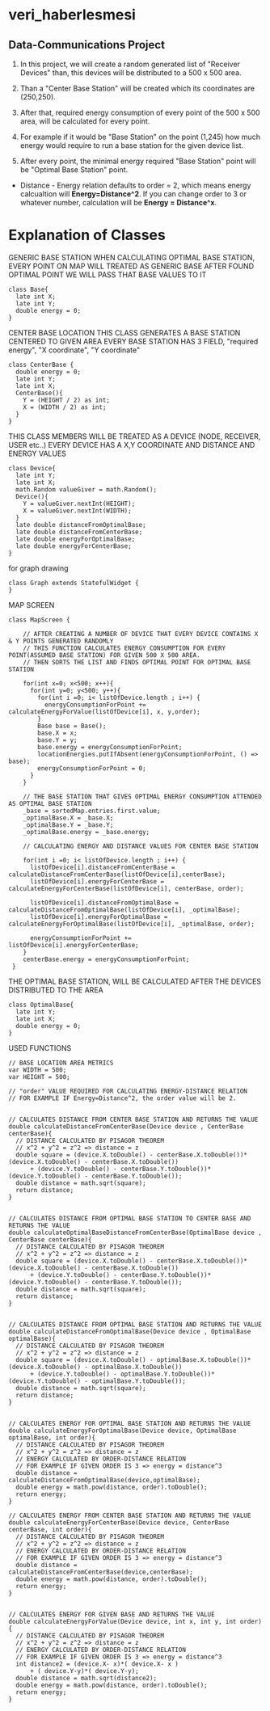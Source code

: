 # veri_haberlesmesi

## Data-Communications Project

1)  In this project, we will create a random generated  list of "Receiver Devices"  than, this devices will be distributed to a 500 x 500 area.

2) Than a "Center Base Station" will be created which its coordinates are (250,250).

3) After that, required energy consumption of every point of the 500 x 500 area, will be calculated for every point. 

4) For example if it would be "Base Station" on the point (1,245) how much energy would require to run a base station for the given device list.

5) After every point, the minimal energy required "Base Station" point will be "Optimal Base Station" point.

* Distance - Energy relation defaults to order = 2, which means energy calcualtion will **Energy=Distance^2**.
If you can change order to 3 or whatever number, calculation will be **Energy = Distance^x**.

# Explanation of Classes

GENERIC BASE STATION
WHEN CALCULATING OPTIMAL BASE STATION, EVERY POINT ON MAP WILL TREATED AS GENERIC BASE
AFTER FOUND OPTIMAL POINT WE WILL PASS THAT BASE VALUES TO IT

```
class Base{
  late int X;
  late int Y;
  double energy = 0;
}
```


CENTER BASE LOCATION
THIS CLASS GENERATES A BASE STATION CENTERED TO GIVEN AREA
EVERY BASE STATION HAS 3 FIELD, "required energy",  "X coordinate", "Y coordinate"

```
class CenterBase {
  double energy = 0;
  late int Y;
  late int X;
  CenterBase(){
    Y = (HEIGHT / 2) as int;
    X = (WIDTH / 2) as int;
  }
}
```

THIS CLASS MEMBERS WILL BE TREATED AS A DEVICE (NODE, RECEIVER, USER etc..)
EVERY DEVICE HAS A X,Y COORDINATE AND DISTANCE AND ENERGY VALUES
```
class Device{
  late int Y;
  late int X;
  math.Random valueGiver = math.Random();
  Device(){
    Y = valueGiver.nextInt(HEIGHT);
    X = valueGiver.nextInt(WIDTH);
  }
  late double distanceFromOptimalBase;
  late double distanceFromCenterBase;
  late double energyForOptimalBase;
  late double energyForCenterBase;
}
```

for graph drawing
```
class Graph extends StatefulWidget {
}
```

MAP SCREEN
```
class MapScreen {

	// AFTER CREATING A NUMBER OF DEVICE THAT EVERY DEVICE CONTAINS X & Y POINTS GENERATED RANDOMLY
    // THIS FUNCTION CALCULATES ENERGY CONSUMPTION FOR EVERY POINT(ASSUMED BASE STATION) FOR GIVEN 500 X 500 AREA.
    // THEN SORTS THE LIST AND FINDS OPTIMAL POINT FOR OPTIMAL BASE STATION

    for(int x=0; x<500; x++){
      for(int y=0; y<500; y++){
        for(int i =0; i< listOfDevice.length ; i++) {
          energyConsumptionForPoint += calculateEnergyForValue(listOfDevice[i], x, y,order);
        }
        Base base = Base();
        base.X = x;
        base.Y = y;
        base.energy = energyConsumptionForPoint;
        locationEnergies.putIfAbsent(energyConsumptionForPoint, () => base);
        energyConsumptionForPoint = 0;
      }
    }

    // THE BASE STATION THAT GIVES OPTIMAL ENERGY CONSUMPTION ATTENDED  AS OPTIMAL BASE STATION
    _base = sortedMap.entries.first.value;
    _optimalBase.X = _base.X;
    _optimalBase.Y = _base.Y;
    _optimalBase.energy = _base.energy;

    // CALCULATING ENERGY AND DISTANCE VALUES FOR CENTER BASE STATION
    
    for(int i =0; i< listOfDevice.length ; i++) {
      listOfDevice[i].distanceFromCenterBase = calculateDistanceFromCenterBase(listOfDevice[i],centerBase);
      listOfDevice[i].energyForCenterBase = calculateEnergyForCenterBase(listOfDevice[i], centerBase, order);

      listOfDevice[i].distanceFromOptimalBase = calculateDistanceFromOptimalBase(listOfDevice[i], _optimalBase);
      listOfDevice[i].energyForOptimalBase = calculateEnergyForOptimalBase(listOfDevice[i], _optimalBase, order);

      energyConsumptionForPoint += listOfDevice[i].energyForCenterBase;
    }
    centerBase.energy = energyConsumptionForPoint;
 }
```

THE OPTIMAL BASE STATION, WILL BE CALCULATED AFTER THE DEVICES DISTRIBUTED TO THE AREA
```
class OptimalBase{
  late int Y;
  late int X;
  double energy = 0;
}
```

USED FUNCTIONS

```
// BASE LOCATION AREA METRICS
var WIDTH = 500;
var HEIGHT = 500;

// "order" VALUE REQUIRED FOR CALCULATING ENERGY-DISTANCE RELATION
// FOR EXAMPLE IF Energy=Distance^2, the order value will be 2.


// CALCULATES DISTANCE FROM CENTER BASE STATION AND RETURNS THE VALUE
double calculateDistanceFromCenterBase(Device device , CenterBase centerBase){
  // DISTANCE CALCULATED BY PISAGOR THEOREM
  // x^2 + y^2 = z^2 => distance = z
  double square = (device.X.toDouble() - centerBase.X.toDouble())*(device.X.toDouble() - centerBase.X.toDouble())
      + (device.Y.toDouble() - centerBase.Y.toDouble())*(device.Y.toDouble() - centerBase.Y.toDouble());
  double distance = math.sqrt(square);
  return distance;
}


// CALCULATES DISTANCE FROM OPTIMAL BASE STATION TO CENTER BASE AND RETURNS THE VALUE
double calculateOptimalBaseDistanceFromCenterBase(OptimalBase device , CenterBase centerBase){
  // DISTANCE CALCULATED BY PISAGOR THEOREM
  // x^2 + y^2 = z^2 => distance = z
  double square = (device.X.toDouble() - centerBase.X.toDouble())*(device.X.toDouble() - centerBase.X.toDouble())
      + (device.Y.toDouble() - centerBase.Y.toDouble())*(device.Y.toDouble() - centerBase.Y.toDouble());
  double distance = math.sqrt(square);
  return distance;
}


// CALCULATES DISTANCE FROM OPTIMAL BASE STATION AND RETURNS THE VALUE
double calculateDistanceFromOptimalBase(Device device , OptimalBase optimalBase){
  // DISTANCE CALCULATED BY PISAGOR THEOREM
  // x^2 + y^2 = z^2 => distance = z
  double square = (device.X.toDouble() - optimalBase.X.toDouble())*(device.X.toDouble() - optimalBase.X.toDouble())
      + (device.Y.toDouble() - optimalBase.Y.toDouble())*(device.Y.toDouble() - optimalBase.Y.toDouble());
  double distance = math.sqrt(square);
  return distance;
}


// CALCULATES ENERGY FOR OPTIMAL BASE STATION AND RETURNS THE VALUE
double calculateEnergyForOptimalBase(Device device, OptimalBase optimalBase, int order){
  // DISTANCE CALCULATED BY PISAGOR THEOREM
  // x^2 + y^2 = z^2 => distance = z
  // ENERGY CALCULATED BY ORDER-DISTANCE RELATION
  // FOR EXAMPLE IF GIVEN ORDER IS 3 => energy = distance^3
  double distance = calculateDistanceFromOptimalBase(device,optimalBase);
  double energy = math.pow(distance, order).toDouble();
  return energy;
}

// CALCULATES ENERGY FROM CENTER BASE STATION AND RETURNS THE VALUE
double calculateEnergyForCenterBase(Device device, CenterBase centerBase, int order){
  // DISTANCE CALCULATED BY PISAGOR THEOREM
  // x^2 + y^2 = z^2 => distance = z
  // ENERGY CALCULATED BY ORDER-DISTANCE RELATION
  // FOR EXAMPLE IF GIVEN ORDER IS 3 => energy = distance^3
  double distance = calculateDistanceFromCenterBase(device,centerBase);
  double energy = math.pow(distance, order).toDouble();
  return energy;
}


// CALCULATES ENERGY FOR GIVEN BASE AND RETURNS THE VALUE
double calculateEnergyForValue(Device device, int x, int y, int order){
  // DISTANCE CALCULATED BY PISAGOR THEOREM
  // x^2 + y^2 = z^2 => distance = z
  // ENERGY CALCULATED BY ORDER-DISTANCE RELATION
  // FOR EXAMPLE IF GIVEN ORDER IS 3 => energy = distance^3
  int distance2 = (device.X- x)*( device.X- x )
      + ( device.Y-y)*( device.Y-y);
  double distance = math.sqrt(distance2);
  double energy = math.pow(distance, order).toDouble();
  return energy;
}
```



## 
